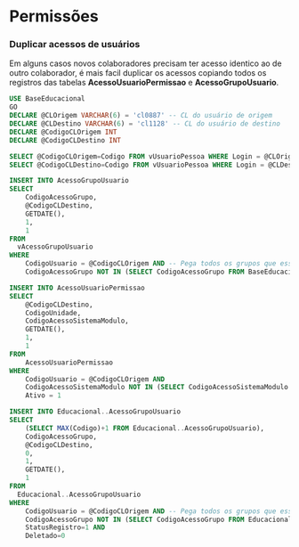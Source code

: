 # Permissões

### Duplicar acessos de usuários

Em alguns casos novos colaboradores precisam ter acesso identico ao de outro colaborador, é mais facil duplicar os acessos copiando todos os registros das tabelas **AcessoUsuarioPermissao** e **AcessoGrupoUsuario**.

```sql hl_lines="3 4"
USE BaseEducacional
GO
DECLARE @CLOrigem VARCHAR(6) = 'cl0887' -- CL do usuário de origem
DECLARE @CLDestino VARCHAR(6) = 'cl1128' -- CL do usuário de destino
DECLARE @CodigoCLOrigem INT
DECLARE @CodigoCLDestino INT

SELECT @CodigoCLOrigem=Codigo FROM vUsuarioPessoa WHERE Login = @CLOrigem
SELECT @CodigoCLDestino=Codigo FROM vUsuarioPessoa WHERE Login = @CLDestino

INSERT INTO AcessoGrupoUsuario
SELECT 
	CodigoAcessoGrupo,
	@CodigoCLDestino,
	GETDATE(),
	1,
	1
FROM
  vAcessoGrupoUsuario
WHERE 
	CodigoUsuario = @CodigoCLOrigem AND -- Pega todos os grupos que esse usuario tem
	CodigoAcessoGrupo NOT IN (SELECT CodigoAcessoGrupo FROM BaseEducacional..vAcessoGrupoUsuario WHERE CodigoUsuario = @CodigoCLDestino) -- E que ainda nao existam no cl destino

INSERT INTO AcessoUsuarioPermissao
SELECT 
	@CodigoCLDestino,
	CodigoUnidade,
	CodigoAcessoSistemaModulo,
	GETDATE(),
	1,
	1
FROM
	AcessoUsuarioPermissao
WHERE 
	CodigoUsuario = @CodigoCLOrigem AND 
	CodigoAcessoSistemaModulo NOT IN (SELECT CodigoAcessoSistemaModulo FROM AcessoUsuarioPermissao WHERE CodigoUsuario = @CodigoCLDestino) AND
	Ativo = 1

INSERT INTO Educacional..AcessoGrupoUsuario
SELECT 
	(SELECT MAX(Codigo)+1 FROM Educacional..AcessoGrupoUsuario),
	CodigoAcessoGrupo,
	@CodigoCLDestino,
	0,
	1,
	GETDATE(),
	1
FROM
  Educacional..AcessoGrupoUsuario
WHERE 
	CodigoUsuario = @CodigoCLOrigem AND -- Pega todos os grupos que esse usuario tem
	CodigoAcessoGrupo NOT IN (SELECT CodigoAcessoGrupo FROM Educacional..AcessoGrupoUsuario WHERE CodigoUsuario = @CodigoCLDestino) AND -- E que ainda nao existam no cl destino
	StatusRegistro=1 AND
	Deletado=0
```